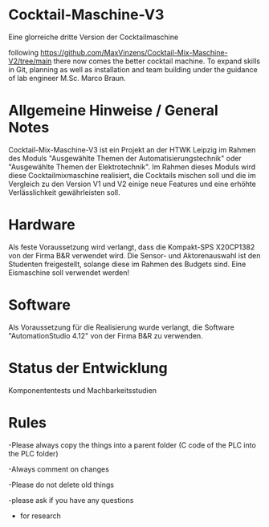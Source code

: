 # Cocktail-Maschine-V3
Eine glorreiche dritte Version der Cocktailmaschine

following https://github.com/MaxVinzens/Cocktail-Mix-Maschine-V2/tree/main there now comes the better cocktail machine. To expand skills in Git, planning as well as installation and team building under the guidance of lab engineer M.Sc. Marco Braun.

# Allgemeine Hinweise / General Notes
Cocktail-Mix-Maschine-V3 ist ein Projekt an der HTWK Leipzig im Rahmen des Moduls "Ausgewählte Themen der Automatisierungstechnik" oder "Ausgewählte Themen der Elektrotechnik". 
Im Rahmen dieses Moduls wird diese Cocktailmixmaschine realisiert, die Cocktails mischen soll und die im Vergleich zu den Version V1 und V2 einige neue Features und eine erhöhte Verlässlichkeit gewährleisten soll.

# Hardware
Als feste Voraussetzung wird verlangt, dass die Kompakt-SPS X20CP1382 von der Firma B&R verwendet wird.
Die Sensor- und Aktorenauswahl ist den Studenten freigestellt, solange diese im Rahmen des Budgets sind. Eine Eismaschine soll verwendet werden!


# Software 
Als Voraussetzung für die Realisierung wurde verlangt, die Software "AutomationStudio 4.12" von der Firma B&R zu verwenden.


# Status der Entwicklung
Komponententests und Machbarkeitsstudien

# Rules 

-Please always copy the things into a parent folder 
(C code of the PLC into the PLC folder)

-Always comment on changes

-Please do not delete old things  

-please ask if you have any questions

- for research
